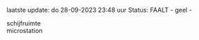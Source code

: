 laatste update: 
do 28-09-2023 23:48   uur 
Status: FAALT - geel - 
<div class="service Y">schijfruimte</div><div class="service Y">microstation</div>